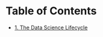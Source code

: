 # Table of Contents

* [1. The Data Science Lifecycle](1_the_data_science_lifecycle/the_data_science_lifecycle.md)
